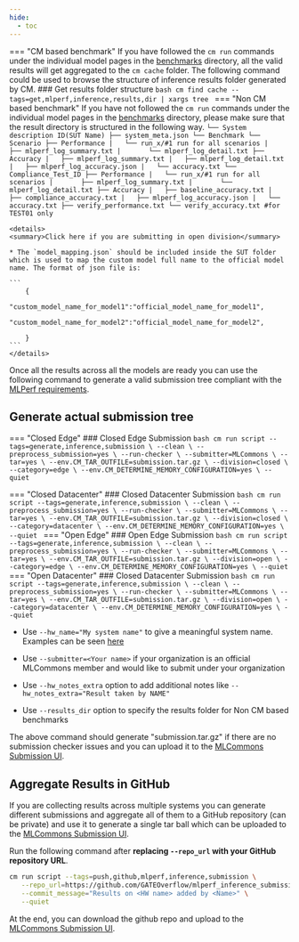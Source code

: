 ```yaml
---
hide:
  - toc
---
```


=== "CM based benchmark"
    If you have followed the `cm run` commands under the individual model pages in the [benchmarks](../index.md) directory, all the valid results will get aggregated to the `cm cache` folder. The following command could be used to browse the structure of inference results folder generated by CM.
    ### Get results folder structure
    ```bash
    cm find cache --tags=get,mlperf,inference,results,dir | xargs tree
    ```
=== "Non CM based benchmark"
    If you have not followed the `cm run` commands under the individual model pages in the [benchmarks](../index.md) directory, please make sure that the result directory is structured in the following way. 
    ```
    └── System description ID(SUT Name)
        ├── system_meta.json
        └── Benchmark
            └── Scenario
                ├── Performance
                |   └── run_x/#1 run for all scenarios
                |       ├── mlperf_log_summary.txt
                |       └── mlperf_log_detail.txt
                ├── Accuracy
                |   ├── mlperf_log_summary.txt
                |   ├── mlperf_log_detail.txt
                |   ├── mlperf_log_accuracy.json
                |   └── accuracy.txt
                └── Compliance_Test_ID
                    ├── Performance
                    |   └── run_x/#1 run for all scenarios
                    |       ├── mlperf_log_summary.txt
                    |       └── mlperf_log_detail.txt
                    ├── Accuracy
                    |   ├── baseline_accuracy.txt
                    |   ├── compliance_accuracy.txt
                    |   ├── mlperf_log_accuracy.json
                    |   └── accuracy.txt
                    ├── verify_performance.txt
                    └── verify_accuracy.txt #for TEST01 only
    ```
    
    <details>
    <summary>Click here if you are submitting in open division</summary>

    * The `model_mapping.json` should be included inside the SUT folder which is used to map the custom model full name to the official model name. The format of json file is:

    ```
        {
            "custom_model_name_for_model1":"official_model_name_for_model1",
            "custom_model_name_for_model2":"official_model_name_for_model2",

        }
    ```
    </details>

Once all the results across all the models are ready you can use the following command to generate a valid submission tree compliant with the [MLPerf requirements](https://github.com/mlcommons/policies/blob/master/submission_rules.adoc#inference-1).

## Generate actual submission tree

=== "Closed Edge"
    ### Closed Edge Submission
    ```bash
    cm run script --tags=generate,inference,submission \
       --clean \
       --preprocess_submission=yes \
       --run-checker \
       --submitter=MLCommons \
       --tar=yes \
       --env.CM_TAR_OUTFILE=submission.tar.gz \
       --division=closed \
       --category=edge \
       --env.CM_DETERMINE_MEMORY_CONFIGURATION=yes \
       --quiet
    ```

=== "Closed Datacenter"
    ### Closed Datacenter Submission
    ```bash
    cm run script --tags=generate,inference,submission \
       --clean \
       --preprocess_submission=yes \
       --run-checker \
       --submitter=MLCommons \
       --tar=yes \
       --env.CM_TAR_OUTFILE=submission.tar.gz \
       --division=closed \
       --category=datacenter \
       --env.CM_DETERMINE_MEMORY_CONFIGURATION=yes \
       --quiet
    ```
=== "Open Edge"
    ### Open Edge Submission
    ```bash
    cm run script --tags=generate,inference,submission \
       --clean \
       --preprocess_submission=yes \
       --run-checker \
       --submitter=MLCommons \
       --tar=yes \
       --env.CM_TAR_OUTFILE=submission.tar.gz \
       --division=open \
       --category=edge \
       --env.CM_DETERMINE_MEMORY_CONFIGURATION=yes \
       --quiet
    ```
=== "Open Datacenter"
    ### Closed Datacenter Submission
    ```bash
    cm run script --tags=generate,inference,submission \
       --clean \
       --preprocess_submission=yes \
       --run-checker \
       --submitter=MLCommons \
       --tar=yes \
       --env.CM_TAR_OUTFILE=submission.tar.gz \
       --division=open \
       --category=datacenter \
       --env.CM_DETERMINE_MEMORY_CONFIGURATION=yes \
       --quiet
    ```

* Use `--hw_name="My system name"` to give a meaningful system name. Examples can be seen [here](https://github.com/mlcommons/inference_results_v3.0/tree/main/open/cTuning/systems)

* Use `--submitter=<Your name>` if your organization is an official MLCommons member and would like to submit under your organization

* Use `--hw_notes_extra` option to add additional notes like `--hw_notes_extra="Result taken by NAME" `

* Use `--results_dir` option to specify the results folder for Non CM based benchmarks

The above command should generate "submission.tar.gz" if there are no submission checker issues and you can upload it to the [MLCommons Submission UI](https://submissions-ui.mlcommons.org/submission).

## Aggregate Results in GitHub

If you are collecting results across multiple systems you can generate different submissions and aggregate all of them to a GitHub repository (can be private) and use it to generate a single tar ball which can be uploaded to the [MLCommons Submission UI](https://submissions-ui.mlcommons.org/submission). 

Run the following command after **replacing `--repo_url` with your GitHub repository URL**.

```bash
cm run script --tags=push,github,mlperf,inference,submission \
   --repo_url=https://github.com/GATEOverflow/mlperf_inference_submissions_v4.1 \
   --commit_message="Results on <HW name> added by <Name>" \
   --quiet
```

At the end, you can download the github repo and upload to the [MLCommons Submission UI](https://submissions-ui.mlcommons.org/submission).
